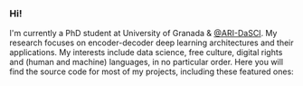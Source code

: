 ### Hi!

I'm currently a PhD student at University of Granada & [@ARI-DaSCI](https://github.com/ari-dasci). My research focuses on encoder-decoder deep learning architectures and their applications. My interests include data science, free culture, digital rights and (human and machine) languages, in no particular order. Here you will find the source code for most of my projects, including these featured ones:

<!--
**fdavidcl/fdavidcl** is a ✨ _special_ ✨ repository because its `README.md` (this file) appears on your GitHub profile.

Here are some ideas to get you started:

- 🔭 I’m currently working on ...
- 🌱 I’m currently learning ...
- 👯 I’m looking to collaborate on ...
- 🤔 I’m looking for help with ...
- 💬 Ask me about ...
- 📫 How to reach me: ...
- 😄 Pronouns: ...
- ⚡ Fun fact: ...
-->
